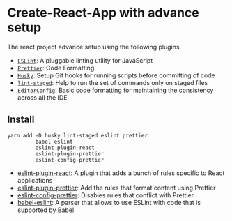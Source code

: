# Create-React-App with advance setup

The react project advance setup using the following plugins.

-   [`ESLint`](https://eslint.org/): A pluggable linting utility for JavaScript
-   [`Prettier`](https://prettier.io/): Code Formatting
-   [`Husky`](https://github.com/typicode/husky): Setup Git hooks for running scripts before committing of code
-   [`lint-staged`](https://github.com/okonet/lint-staged): Help to run the set of commands only on staged files
-   [`EditorConfig`](https://editorconfig.org/): Basic code formatting for maintaining the consistency across all the IDE

## Install

```
yarn add -D husky lint-staged eslint prettier
         babel-eslint
         eslint-plugin-react
         eslint-plugin-prettier
         eslint-config-prettier
```

-   [eslint-plugin-react](https://github.com/yannickcr/eslint-plugin-react): A plugin that adds a bunch of rules specific to React applications
-   [eslint-plugin-prettier](https://github.com/prettier/eslint-plugin-prettier): Add the rules that format content using Prettier
-   [eslint-config-prettier](https://github.com/prettier/eslint-config-prettier): Disables rules that conflict with Prettier
-   [babel-eslint](https://github.com/babel/babel-eslint): A parser that allows to use ESLint with code that is supported by Babel
